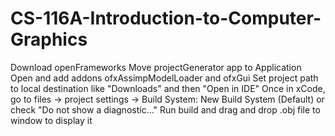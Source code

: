 # CS-116A-Introduction-to-Computer-Graphics
Download openFrameworks
Move projectGenerator app to Application
Open and add addons ofxAssimpModelLoader and ofxGui
Set project path to local destination like "Downloads" and then "Open in IDE"
Once in xCode, go to files -> project settings -> Build System: New Build System (Default) or check "Do not show a diagnostic..."
Run build and drag and drop .obj file to window to display it

